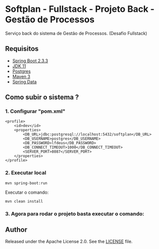 # Softplan - Fullstack - Projeto Back - Gestão de Processos

Serviço back do sistema de Gestão de Processos. (Desafio Fullstack)

## Requisitos

- [Spring Boot 2.3.3](https://spring.io/projects/spring-boot)
- [JDK 11](https://www.oracle.com/java/technologies/javase-jdk11-downloads.html)
- [Postgres](https://www.postgresql.org/download/)
- [Maven 3](https://maven.apache.org)
- [Spring Data](http://projects.spring.io/spring-data/)


## Como subir o sistema ?

### 1. Configurar "pom.xml"

    <profile>
	    <id>dev</id>
		<properties>
			<DB_URL>jdbc:postgresql://localhost:5432/softplan</DB_URL>
			<DB_USERNAME>postgres</DB_USERNAME>
			<DB_PASSWORD>lfdeus</DB_PASSWORD>
			<DB_CONNECT_TIMEOUT>1000</DB_CONNECT_TIMEOUT>
			<SERVER_PORT>8087</SERVER_PORT>
		</properties>
	</profile>

### 2. Executar local

    mvn spring-boot:run

Executar o comando:

    mvn clean install



### 3. Agora para rodar o projeto basta executar o comando:

## Author

Released under the Apache License 2.0. See the [LICENSE](https://github.com/codecentric/springboot-sample-app/blob/master/LICENSE) file.

